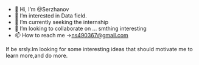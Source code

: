 - 👋 Hi, I’m @Serzhanov
- 👀 I’m interested in Data field.
- 🌱 I’m currently seeking the internship
- 💞️ I’m looking to collaborate on ... smthing interesting
- 📫 How to reach me ->ns490367@gmail.com

If be srsly.Im looking for some interesting ideas that should motivate me to learn more,and do more.

<!---
Serzhanov/Serzhanov is a ✨ special ✨ repository because its `README.md` (this file) appears on your GitHub profile.
You can click the Preview link to take a look at your changes.
--->
